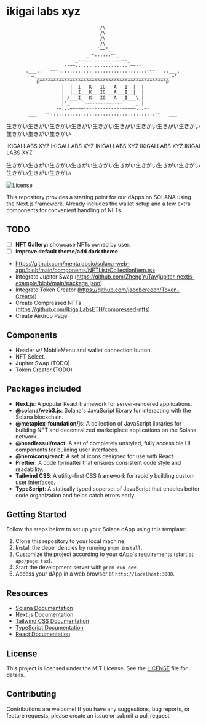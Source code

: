 # ikigai labs xyz

                                      /\
                                      /\
                                      /\
                                      /\
                                    _`=='_
                                 _-~......~-_
                             _--~............~--_
                       __--~~....................~~--__
           .___..---~~~................................~~~---..___,
            `=.________________________________________________,='
               @^^^^^^^^^^^^^^^^^^^^^^^^^^^^^^^^^^^^^^^^^^^^^^@
                        |  |  I   K   IG   A   I  |  |
                        |  |__I___K___IG___A___I__|  |
                        | /___I_  K   IG   A  _I___\ |
                        |'_     ~~~~~~~~~~~~~~     _`|
                    __-~...~~~~~--------------~~~~~...~-__
            ___---~~......................................~~---___


生きがい生きがい生きがい生きがい生きがい生きがい生きがい生きがい生きがい生きがい生きがい生きがい

IKIGAI LABS XYZ IKIGAI LABS XYZ IKIGAI LABS XYZ IKIGAI LABS XYZ IKIGAI LABS XYZ

生きがい生きがい生きがい生きがい生きがい生きがい生きがい生きがい生きがい生きがい生きがい生きがい

[![License](https://img.shields.io/badge/License-MIT-blue.svg)](https://opensource.org/licenses/MIT)

This repository provides a starting point for our dApps on SOLANA using the Next.js framework. Already includes the wallet setup and a few extra components for convenient handling of NFTs.

## TODO
- [ ] **NFT Gallery:** showcase NFTs owned by user.
- [ ] **Improve default theme/add dark theme**
- https://github.com/mentalabsio/solana-web-app/blob/main/components/NFTList/CollectionItem.tsx
- Integrate Jupiter Swap (https://github.com/ZhengYuTay/jupiter-nextjs-example/blob/main/package.json)
- Integrate Token Creator (https://github.com/jacobcreech/Token-Creator)
- Create Compressed NFTs (https://github.com/IkigaiLabsETH/compressed-nfts)
- Create Airdrop Page 

## Components

- Header w/ MobileMenu and wallet connection button.
- NFT Select.
- Jupiter Swap (TODO)
- Token Creator (TODO)

## Packages included

- **Next.js**: A popular React framework for server-rendered applications.
- **@solana/web3.js**: Solana's JavaScript library for interacting with the Solana blockchain.
- **@metaplex-foundation/js**: A collection of JavaScript libraries for building NFT and decentralized marketplace applications on the Solana network.
- **@headlessui/react**: A set of completely unstyled, fully accessible UI components for building user interfaces.
- **@heroicons/react**: A set of icons designed for use with React.
- **Prettier**: A code formatter that ensures consistent code style and readability.
- **Tailwind CSS**: A utility-first CSS framework for rapidly building custom user interfaces.
- **TypeScript**: A statically typed superset of JavaScript that enables better code organization and helps catch errors early.

## Getting Started

Follow the steps below to set up your Solana dApp using this template:

1. Clone this repository to your local machine.
2. Install the dependencies by running `pnpm install`.
3. Customize the project according to your dApp's requirements (start at `app/page.tsx`).
4. Start the development server with `pnpm run dev`.
5. Access your dApp in a web browser at `http://localhost:3000`.

## Resources

- [Solana Documentation](https://docs.solana.com/)
- [Next.js Documentation](https://nextjs.org/docs)
- [Tailwind CSS Documentation](https://tailwindcss.com/docs)
- [TypeScript Documentation](https://www.typescriptlang.org/docs)
- [React Documentation](https://reactjs.org/docs)

## License

This project is licensed under the MIT License. See the [LICENSE](LICENSE) file for details.

## Contributing

Contributions are welcome! If you have any suggestions, bug reports, or feature requests, please create an issue or submit a pull request.
